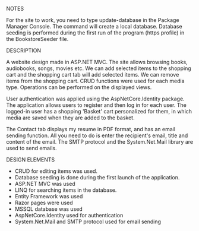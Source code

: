 NOTES

For the site to work, you need to type update-database in the Package Manager Console. The command will create a local database. Database seeding is performed during the first run of the program (https profile) in the BookstoreSeeder file.

DESCRIPTION

A website design made in ASP.NET MVC. The site allows browsing books, audiobooks, songs, movies etc. We can add selected items to the shopping cart and the shopping cart tab will add selected items. We can remove items from the shopping cart. CRUD functions were used for each media type. Operations can be performed on the displayed views.

User authentication was applied using the AspNetCore.Identity package. The application allows users to register and then log in for each user. The logged-in user has a shopping 'Basket' cart personalized for them, in which media are saved when they are added to the basket.

The Contact tab displays my resume in PDF format, and has an email sending function. All you need to do is enter the recipient's email, title and content of the email. The SMTP protocol and the System.Net.Mail library are used to send emails.

DESIGN ELEMENTS

- CRUD for editing items was used.
- Database seeding is done during the first launch of the application.
- ASP.NET MVC was used
- LINQ for searching items in the database.
- Entity Framework was used
- Razor pages were used
- MSSQL database was used
- AspNetCore.Identity used for authentication
- System.Net.Mail and SMTP protocol used for email sending
